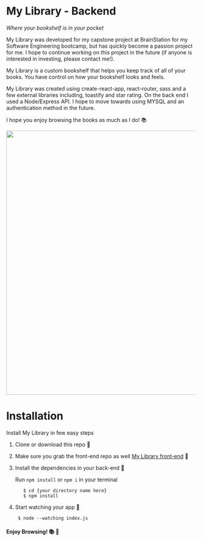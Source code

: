 # My Library - Backend


_Where your bookshelf is in your pocket_

My Library was developed for my capstone project at BrainStation for my Software Engineering bootcamp, but has quickly become a passion project for me. I hope to continue working on this project in the future (if anyone is interested in investing, please contact me!).

My Library is a custom bookshelf that helps you keep track of all of your books. You have control on how your bookshelf looks and feels. 

My Library was created using create-react-app, react-router, sass and a few external libraries including, toastify and star rating. On the back end I used a Node/Express API. I hope to move towards using MYSQL and an authentication method in the future.

I hope you enjoy browsing the books as much as I do! 📚

<img src="https://user-images.githubusercontent.com/118302785/219195438-54ea2f19-6b8a-42e4-b90e-e1517e389efa.png" style="height:700px"/>

# Installation 
Install My Library in few easy steps 

1. Clone or download this repo 💫

2. Make sure you grab the front-end repo as well [My Library front-end](https://github.com/HilaryB-F/my-library) 💫

3. Install the dependencies in your back-end 💫

   Run `npm install` or `npm i` in your terminal
   ```
      $ cd {your directory name here}
      $ npm install
      ```
      
4. Start watching your app 🎉
     ```
      $ node --watching index.js
    ```
 #### Enjoy Browsing! 📚 👀
